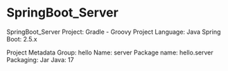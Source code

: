 # SpringBoot_Server

SpringBoot_Server
Project: Gradle - Groovy Project
Language: Java
Spring Boot: 2.5.x

Project Metadata
Group: hello
Name: server
Package name: hello.server
Packaging: Jar
Java: 17
